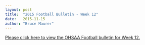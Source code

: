 ```yaml
---
layout: post
title:  "2015 Football Bulletin - Week 12"
date:   2015-11-15
author: "Bruce Maurer"
---
```


[Please click here to view the OHSAA Football bulletin for Week 12.](https://storage.googleapis.com/ohsaa-websites/bulletins/2015/2015_bulletin_12.pdf)

